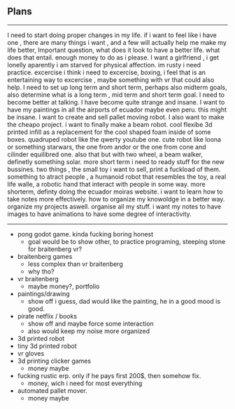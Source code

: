 ## Plans
---
I need to start doing proper changes in my life. if i want to feel like i have one , there are many things i want , and a few will actually help me make my life better, Important question, what does it look to have a better life. what does that entail. enough money to do as i please.  I want a girlfriend , i get lonelly aparently i am starved for physical affection. im rusty i need practice. excercise i think i need to excercise, boxing, i feel that is an entertaining way to excercise , maybe something with vr that could also help. I need to set up long term and short term, perhaps also midterm goals, also determine what is a long term , mid term and short term goal. I need to become better at talking. I have become quite strange and insane. I want to have my paintings in all the airports of ecuador maybe even peru. this might be insane. I want to create and sell pallet moving robot. I also want to make the cheapo project. i want to finally make a beam robot. cool flexibe 3d printed infill as a replacement for the cool shaped foam inside of some boxes. quadruped robot like the qwerty youtube one. cute robot like loona or something starwars, the one from andor or the one from cone and cilinder equilibred one. also that but with two wheel, a beam walker, definetly something solar. more short term i need to ready stuff for the new bussines. two things , the small toy i want to sell, print a fuckload of them. something to atract people , a humanoid robot that resembles the toy, a real life walle, a robotic hand that interact with people in some way. more shorterm, definty doing the ecuador moiras website. i want to learn how to take notes more effectively. how to organize my knowoldge in a better way. organize my projects aswell. organise all my stuff. i want my notes to have images to have animations to have some degree of interactivity. 

---
- pong godot game. kinda fucking boring honest
	- goal would be to show other, to practice programing, steeping stone for braitenberg vr?
- braitenberg games
	- less complex than vr braitenberg
	- why tho?
- vr braitenberg
	- maybe money?, portfolio
- paintings/drawing
	- show off i guess, dad would like the painting, he in a good mood is good.
- pirate netflix / books
	- show off and maybe force some interaction
	- also would keep my noise more organized
- 3d printed robot
- tiny 3d printed robot
- vr gloves
- 3d printing clicker games
	- money maybe
- fucking rustic erp. only if he pays first 200$, then somehow fix. 
	- money, wich i need for most everything
- automated pallet mover. 
	- money maybe
 